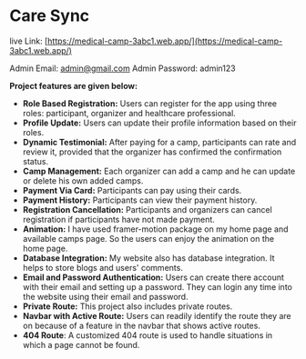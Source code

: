 # Care Sync


live Link: [https://medical-camp-3abc1.web.app/](https://medical-camp-3abc1.web.app/)


Admin Email: admin@gmail.com
Admin Password: admin123

**Project features are given below:** 

- **Role Based Registration:** Users can register for the app using three roles: participant, organizer and healthcare professional.
- **Profile Update:** Users can update their profile information based on their roles.
- **Dynamic Testimonial:** After paying for a camp, participants can rate and review it, provided that the organizer has confirmed the confirmation status.
- **Camp Management:** Each organizer can add a camp and he can update or delete his own added camps.
- **Payment Via Card:** Participants can pay using their cards.
- **Payment History:** Participants can view their payment history.
- **Registration Cancellation:** Participants and organizers can cancel registration if participants have not made payment.
- **Animation:** I have used framer-motion package on my home page and available camps page. So the users can enjoy the animation on the home page.
- **Database Integration:** My website also has database integration. It helps to store blogs and users' comments. 
- **Email and Password Authentication:** Users can create there account with their email and setting up a password. They can login any time into the website using their email and password.
- **Private Route:** This project also includes private routes. 
- **Navbar with Active Route:** Users can readily identify the route they are on because of a feature in the navbar that shows active routes.
- **404 Route**: A customized 404 route is used to handle situations in which a page cannot be found.
